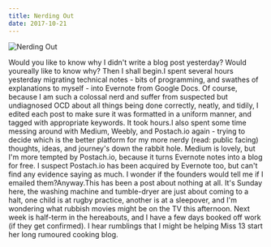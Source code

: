 ```yaml
---
title: Nerding Out
date: 2017-10-21
---
```


![Nerding Out](https://source.unsplash.com/dUPDhdeCN84/1600x900)

Would you like to know why I didn't write a blog post yesterday? Would youreally  like to know why? Then I shall begin.I spent several hours yesterday migrating technical notes - bits of programming, and swathes of explanations to myself - into Evernote from Google Docs. Of course, because I am such a colossal nerd and suffer from suspected but undiagnosed OCD about all things being done correctly, neatly, and tidily, I edited each post to make sure it was formatted in a uniform manner, and tagged with appropriate keywords. It took hours.I also spent some time messing around with Medium, Weebly, and Postach.io again - trying to decide which is the better platform for my more nerdy (read: public facing) thoughts, ideas, and journey's down the rabbit hole. Medium is lovely, but I'm more tempted by Postach.io, because it turns Evernote notes into a blog for free. I suspect Postach.io has been acquired by Evernote too, but can't find any evidence saying as much. I wonder if the founders would tell me if I emailed them?Anyway.This has been a post about nothing at all. It's Sunday here, the washing machine and tumble-dryer are just about coming to a halt, one child is at rugby practice, another is at a sleepover, and I'm wondering what rubbish movies might be on the TV this afternoon. Next week is half-term in the hereabouts, and I have a few days booked off work (if they get confirmed). I hear rumblings that I might be helping Miss 13 start her long rumoured cooking blog.